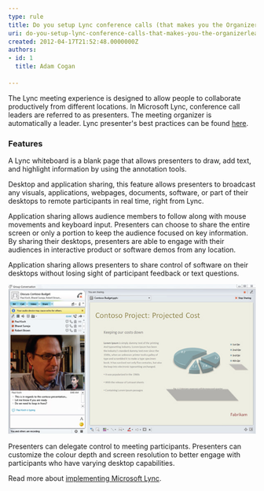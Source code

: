 ```yaml
---
type: rule
title: Do you setup Lync conference calls (that makes you the Organizer/Leader/Presenter)?
uri: do-you-setup-lync-conference-calls-that-makes-you-the-organizerleaderpresenter
created: 2012-04-17T21:52:48.0000000Z
authors:
- id: 1
  title: Adam Cogan

---
```


​The Lync meeting experience is designed to allow people to collaborate productively from different locations. In Microsoft Lync, conference call leaders are referred to as presenters. The meeting organizer is automatically a leader. 
Lync presenter's best practices can be found     [here](http://office.microsoft.com/en-us/communicator-help/organizer-and-presenter-best-practices-HA102006921.aspx).

### Features

A Lync whiteboard is a blank page that allows presenters to draw, add text, and highlight information by using the annotation tools.

Desktop and application sharing, this feature allows presenters to broadcast any visuals, applications, webpages, documents, software, or part of their desktops to remote participants in real time, right from Lync.

Application sharing allows audience members to follow along with mouse movements and keyboard input. Presenters can choose to share the entire screen or only a portion to keep the audience focused on key information. By sharing their desktops, presenters are able to engage with their audiences in interactive product or software demos from any location.

Application sharing allows presenters to share control of software on their desktops without losing sight of participant feedback or text questions.

![ Application sharing, note the ability to view questions from participants](lync-app-sharing.jpg)

Presenters can delegate control to meeting participants. Presenters can customize the colour depth and screen resolution to better engage with participants who have varying desktop capabilities.

Read more about     [​implementing Microsoft Lync](http://www.ssw.com.au/ssw/Consulting/Lync.aspx).
​
